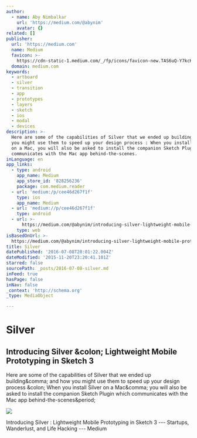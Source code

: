 ```yaml
---
author:
  - name: Aby Nimbalkar
    url: 'https://medium.com/@abynim'
    avatar: {}
related: []
publisher:
  url: 'https://medium.com'
  name: Medium
  favicon: >-
    https://cdn-static-1.medium.com/_/fp/icons/favicon-new.TAS6uQ-Y7kcKgi0xjcYHXw.ico
  domain: medium.com
keywords:
  - artboard
  - silver
  - transition
  - app
  - prototypes
  - layers
  - sketch
  - ios
  - modal
  - devices
description: >-
  Here are some of the capabilities of Silver that we ended up building, and how
  you might use them to speed up your design process : When you install Silver
  on a Mac, you will also be asked to install the companion Sketch Plugin which
  communicates with the Mac app behind-the-scenes.
inLanguage: en
app_links:
  - type: android
    app_name: Medium
    app_store_id: '828256236'
    package: com.medium.reader
  - url: 'medium:/p/cee46d267f1f'
    type: ios
    app_name: Medium
  - url: 'medium://p/cee46d267f1f'
    type: android
  - url: >-
      https://medium.com/@abynim/introducing-silver-lightweight-mobile-prototyping-in-sketch-3-cee46d267f1f
    type: web
isBasedOnUrl: >-
  https://medium.com/@abynim/introducing-silver-lightweight-mobile-prototyping-in-sketch-3-cee46d267f1f
title: Silver
datePublished: '2016-07-08T20:01:22.004Z'
dateModified: '2015-11-20T23:20:41.101Z'
starred: false
sourcePath: _posts/2016-07-08-silver.md
inFeed: true
hasPage: false
inNav: false
_context: 'http://schema.org'
_type: MediaObject

---
```

# Silver

<article style=""><h1>Introducing Silver &amp;colon; Lightweight Mobile Prototyping in Sketch 3</h1><p>Here are some of the capabilities of Silver that we ended up building&amp;comma; and how you might use them to speed up your design process &amp;colon; When you install Silver on a Mac&amp;comma; you will also be asked to install the companion Sketch Plugin which communicates with the Mac app behind-the-scenes&amp;period;</p><img src="https://d262ilb51hltx0.cloudfront.net/max/800/1*wS0ooaOPLq2zTvgCmEIKTw.jpeg" /></article>

Introducing Silver : Lightweight Mobile Prototyping in Sketch 3 --- Startups, Wanderlust, and Life Hacking --- Medium
